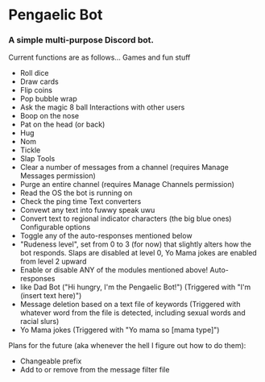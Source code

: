 # Pengaelic Bot
### A simple multi-purpose Discord bot.
Current functions are as follows...
Games and fun stuff
- Roll dice
- Draw cards
- Flip coins
- Pop bubble wrap
- Ask the magic 8 ball
Interactions with other users
- Boop on the nose
- Pat on the head (or back)
- Hug
- Nom
- Tickle
- Slap
Tools
- Clear a number of messages from a channel (requires Manage Messages permission)
- Purge an entire channel (requires Manage Channels permission)
- Read the OS the bot is running on
- Check the ping time
Text converters
- Convewt any text into fuwwy speak uwu
- Convert text to regional indicator characters (the big blue ones)
Configurable options
- Toggle any of the auto-responses mentioned below
- "Rudeness level", set from 0 to 3 (for now) that slightly alters how the bot responds. Slaps are disabled at level 0, Yo Mama jokes are enabled from level 2 upward
- Enable or disable ANY of the modules mentioned above!
Auto-responses
- like Dad Bot ("Hi hungry, I'm the Pengaelic Bot!") (Triggered with "I'm (insert text here)")
- Message deletion based on a text file of keywords (Triggered with whatever word from the file is detected, including sexual words and racial slurs)
- Yo Mama jokes (Triggered with "Yo mama so [mama type]")

Plans for the future (aka whenever the hell I figure out how to do them):
- Changeable prefix
- Add to or remove from the message filter file